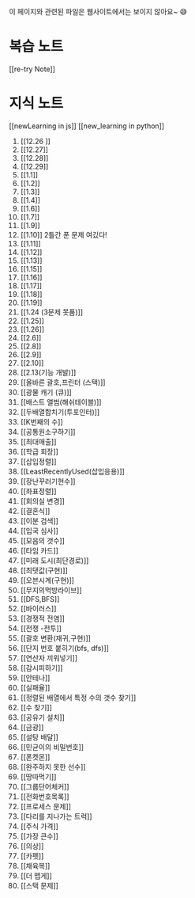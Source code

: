 
이 페이지와 관련된 파일은 웹사이트에서는 보이지 않아요~ 😅

# 복습 노트
 [[re-try Note]]

# 지식 노트 
[[newLearning in js]]
[[new_learning in python]]


1. [[12.26 ]]
2. [[12.27]]
3. [[12.28]]
4. [[12.29]]
5. [[1.1]]
6. [[1.2]]
7. [[1.3]]
8. [[1.4]]
9. [[1.6]]
10. [[1.7]]
11. [[1.9]]
12. [[1.10]] 2틀간 푼 문제 여깄다! 
13. [[1.11]]
14. [[1.12]]
15. [[1.13]]
16. [[1.15]]
17. [[1.16]]
18. [[1.17]]
19. [[1.18]]
20. [[1.19]]
21. [[1.24 (3문제 못품)]]
22. [[1.25]]
23. [[1.26]]
24. [[2.6]]
25. [[2.8]]
26. [[2.9]]
27. [[2.10]]
28. [[2.13(기능 개발)]]
29. [[올바른 괄호,프린터 (스택)]]
30. [[광물 캐기 (큐)]]
31. [[배스트 앨범(해쉬테이블)]]
32. [[두배열합치기(투포인터)]]
33. [[K번째의 수]]
34. [[공통원소구하기]]
35. [[최대매출]]
36. [[학급 회장]]
37. [[삽입정렬]]
38. [[LeastRecentlyUsed(삽입응용)]]
39. [[장난꾸러기현수]]
40. [[좌표정렬]]
41. [[회의실 변경]]
42. [[결혼식]]
43. [[이분 검색]]
44. [[입국 심사]]
45. [[모음의 갯수]]
46. [[타임 카드]]
47. [[미래 도시(최단경로)]]
48. [[최댓값(구현)]]
49. [[오븐시계(구현)]]
50. [[무지의먹방라이브]]
51. [[DFS,BFS]]
52. [[바이러스]]
53. [[경쟁적 전염]]
54. [[전쟁 -전투]]
55. [[괄호 변환(재귀,구현)]]
56. [[단지 번호 붙히기(bfs, dfs)]]
57. [[연산자 끼워넣기]]
58. [[감시피하기]]
59. [[안테나]]
60. [[실패율]]
61. [[정렬된 배열에서 특정 수의 갯수 찾기]]
62. [[수 찾기]]
63. [[공유기 설치]]
64. [[금광]]
65. [[설탕 배달]]
66. [[민균이의 비밀번호]]
67. [[폰켓몬]]
68. [[완주하지 못한 선수]]
69. [[땅따먹기]]
70. [[그룹단어체커]]
71. [[전화번호목록]]
72. [[프로세스 문제]]
73. [[다리를 지나가는 트럭]]
74. [[주식 가격]]
75. [[가장 큰수]]
76. [[의상]]
77. [[카펫]]
78. [[채육복]]
79. [[더 맵게]]
80. [[스택 문제]]